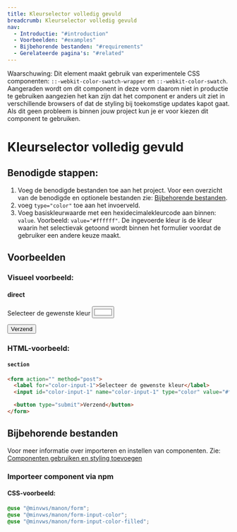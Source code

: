 ```yaml
---
title: Kleurselector volledig gevuld
breadcrumb: Kleurselector volledig gevuld
nav:
  - Introductie: "#introduction"
  - Voorbeelden: "#examples"
  - Bijbehorende bestanden: "#requirements"
  - Gerelateerde pagina's: "#related"
---
```


<p class="warning" role="group" aria-label="waarschuwing">
  <span>Waarschuwing:</span> Dit element maakt gebruik van experimentele CSS componenten:
  <code>::-webkit-color-swatch-wrapper</code> en <code>::-webkit-color-swatch</code>.
  Aangeraden wordt om dit component in deze vorm daarom niet in productie te gebruiken
  aangezien het kan zijn dat het component er anders uit ziet in verschillende browsers of dat
  de styling bij toekomstige updates kapot gaat. Als dit geen probleem is binnen jouw project
  kun je er voor kiezen dit component te gebruiken.
</p>

<h1 id="introduction">Kleurselector volledig gevuld</h1>

## Benodigde stappen:

1.  Voeg de benodigde bestanden toe aan het project. Voor een overzicht van de
    benodigde en optionele bestanden zie:
    [Bijbehorende bestanden](#requirements).
2.  voeg `type="color"` toe aan het invoerveld.
3.  Voeg basiskleurwaarde met een hexidecimalekleurcode aan binnen: `value`.
    Voorbeeld: `value="#ffffff"`. De ingevoerde kleur is de kleur waarin het
    selectievak getoond wordt binnen het formulier voordat de gebruiker een
    andere keuze maakt.

<h2 id="examples">Voorbeelden</h2>

### Visueel voorbeeld:

#### direct

<form action="" method="post">
  <label for="color-input-1">Selecteer de gewenste kleur</label>
  <input id="color-input-1" name="color-input-1" type="color" value="#ffffff" />

<button type="submit">Verzend</button>

</form>

### HTML-voorbeeld:

#### `section`

```html
<form action="" method="post">
  <label for="color-input-1">Selecteer de gewenste kleur</label>
  <input id="color-input-1" name="color-input-1" type="color" value="#ffffff" />

  <button type="submit">Verzend</button>
</form>
```

<h2 id="requirements">Bijbehorende bestanden</h2>

Voor meer informatie over importeren en instellen van componenten. Zie:
[Componenten gebruiken en styling toevoegen](/documentation/import-styling)

### Importeer component via npm

#### CSS-voorbeeld:

```css
@use "@minvws/manon/form";
@use "@minvws/manon/form-input-color";
@use "@minvws/manon/form-input-color-filled";
```
